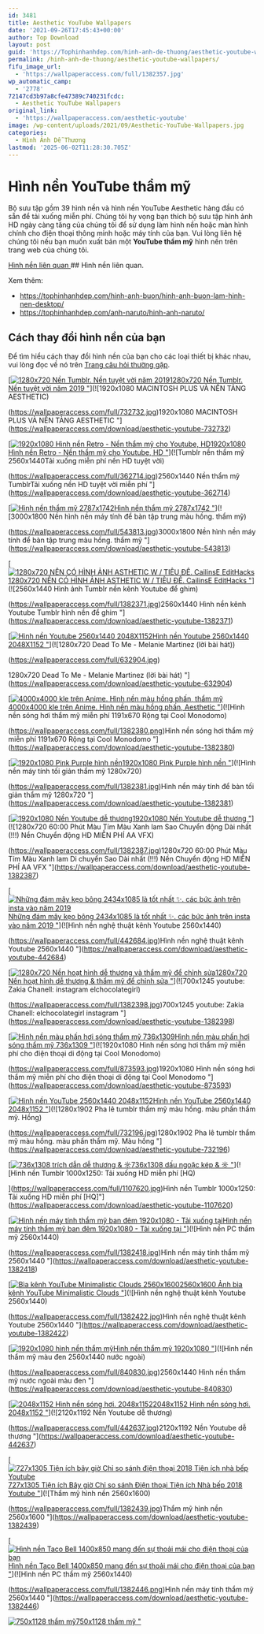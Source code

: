 ```yaml
---
id: 3481
title: Aesthetic YouTube Wallpapers
date: '2021-09-26T17:45:43+00:00'
author: Top Download
layout: post
guid: 'https://Tophinhanhdep.com/hinh-anh-de-thuong/aesthetic-youtube-wallpapers/'
permalink: /hinh-anh-de-thuong/aesthetic-youtube-wallpapers/
fifu_image_url:
  - 'https://wallpaperaccess.com/full/1382357.jpg'
wp_automatic_camp:
  - '2778'
72147cd3b97a8cfe47389c740231fcdc:
  - Aesthetic YouTube Wallpapers
original_link:
  - 'https://wallpaperaccess.com/aesthetic-youtube'
image: /wp-content/uploads/2021/09/Aesthetic-YouTube-Wallpapers.jpg
categories:
  - Hình Ảnh Dễ Thương
lastmod: '2025-06-02T11:28:30.705Z'
---
```

# Hình nền YouTube thẩm mỹ

Bộ sưu tập gồm 39 hình nền và hình nền YouTube Aesthetic hàng đầu có sẵn để tải xuống miễn phí. Chúng tôi hy vọng bạn thích bộ sưu tập hình ảnh HD ngày càng tăng của chúng tôi để sử dụng làm hình nền hoặc màn hình chính cho điện thoại thông minh hoặc máy tính của bạn. Vui lòng liên hệ chúng tôi nếu bạn muốn xuất bản một **YouTube thẩm mỹ** hình nền trên trang web của chúng tôi.

[Hình nền liên quan ](#related) ## Hình nền liên quan.

   
 Xem thêm:

   
- <https://tophinhanhdep.com/hinh-anh-buon/hinh-anh-buon-lam-hinh-nen-desktop/>
- <https://tophinhanhdep.com/anh-naruto/hinh-anh-naruto/>

## Cách thay đổi hình nền của bạn

Để tìm hiểu cách thay đổi hình nền của bạn cho các loại thiết bị khác nhau, vui lòng đọc về nó trên [Trang câu hỏi thường gặp](https://tophinhanhdep.com/faq/).

  
[[![1280x720 Nền Tumblr.  Nền tuyệt vời năm 2019](https://wallpaperaccess.com/full/1382357.jpg)1280x720 Nền Tumblr. Nền tuyệt vời năm 2019 "](https://wallpaperaccess.com/download/aesthetic-youtube-1382357)](![1920x1080 MACINTOSH PLUS VÀ NỀN TẢNG AESTHETIC)

(https://wallpaperaccess.com/full/732732.jpg)1920x1080 MACINTOSH PLUS VÀ NỀN TẢNG AESTHETIC "](https://wallpaperaccess.com/download/aesthetic-youtube-732732)

[[![1920x1080 Hình nền Retro - Nền thẩm mỹ cho Youtube, HD](https://wallpaperaccess.com/full/1382359.jpg)1920x1080 Hình nền Retro - Nền thẩm mỹ cho Youtube, HD "](https://wallpaperaccess.com/download/aesthetic-youtube-1382359)](![Tumblr nền thẩm mỹ 2560x1440Tải xuống miễn phí nền HD tuyệt vời)

(https://wallpaperaccess.com/full/362714.jpg)2560x1440 Nền thẩm mỹ TumblrTải xuống nền HD tuyệt vời miễn phí "](https://wallpaperaccess.com/download/aesthetic-youtube-362714)

[[![Hình nền thẩm mỹ 2787x1742](https://wallpaperaccess.com/full/792.jpg)Hình nền thẩm mỹ 2787x1742 "](https://wallpaperaccess.com/download/aesthetic-youtube-792)](![3000x1800 Nền hình nền máy tính để bàn tập trung màu hồng.  thẩm mỹ)

(https://wallpaperaccess.com/full/543813.jpg)3000x1800 Nền hình nền máy tính để bàn tập trung màu hồng. thẩm mỹ "](https://wallpaperaccess.com/download/aesthetic-youtube-543813)

[[![1280x720 NỀN CÓ HÌNH ẢNH ASTHETIC W / TIÊU ĐỀ.  CailinsE EditHacks](https://wallpaperaccess.com/full/1382115.jpg)1280x720 NỀN CÓ HÌNH ẢNH ASTHETIC W / TIÊU ĐỀ. CailinsE EditHacks "](https://wallpaperaccess.com/download/aesthetic-youtube-1382115)](![2560x1440 Hình ảnh Tumblr nền kênh Youtube để ghim)

(https://wallpaperaccess.com/full/1382371.jpg)2560x1440 Hình nền kênh Youtube Tumblr hình nền để ghim "](https://wallpaperaccess.com/download/aesthetic-youtube-1382371)

[[![Hình nền Youtube 2560x1440 2048X1152](https://wallpaperaccess.com/full/798130.jpg)Hình nền Youtube 2560x1440 2048X1152 "](https://wallpaperaccess.com/download/aesthetic-youtube-798130)](![1280x720 Dead To Me - Melanie Martinez (lời bài hát))

(https://wallpaperaccess.com/full/632904.jpg)

1280x720 Dead To Me - Melanie Martinez (lời bài hát) "](https://wallpaperaccess.com/download/aesthetic-youtube-632904)

[[![4000x4000 kle trên Anime.  Hình nền màu hồng phấn, thẩm mỹ](https://wallpaperaccess.com/full/1382378.png)4000x4000 kle trên Anime. Hình nền màu hồng phấn, Aesthetic "](https://wallpaperaccess.com/download/aesthetic-youtube-1382378)](![Hình nền sóng hơi thẩm mỹ miễn phí 1191x670 Rộng tại Cool Monodomo)

(https://wallpaperaccess.com/full/1382380.png)Hình nền sóng hơi thẩm mỹ miễn phí 1191x670 Rộng tại Cool Monodomo "](https://wallpaperaccess.com/download/aesthetic-youtube-1382380)

[[![1920x1080 Pink Purple hình nền](https://wallpaperaccess.com/full/632782.jpg)1920x1080 Pink Purple hình nền "](https://wallpaperaccess.com/download/aesthetic-youtube-632782)](![Hình nền máy tính tối giản thẩm mỹ 1280x720)

(https://wallpaperaccess.com/full/1382381.jpg)Hình nền máy tính để bàn tối giản thẩm mỹ 1280x720 "](https://wallpaperaccess.com/download/aesthetic-youtube-1382381)

[[![1920x1080 Nền Youtube dễ thương](https://wallpaperaccess.com/full/1382384.jpg)1920x1080 Nền Youtube dễ thương "](https://wallpaperaccess.com/download/aesthetic-youtube-1382384)](![1280x720 60:00 Phút Màu Tím Màu Xanh lam Sao Chuyển động Dài nhất (!!!) Nền Chuyển động HD MIỄN PHÍ AA VFX)

(https://wallpaperaccess.com/full/1382387.jpg)1280x720 60:00 Phút Màu Tím Màu Xanh lam Di chuyển Sao Dài nhất (!!!) Nền Chuyển động HD MIỄN PHÍ AA VFX "](https://wallpaperaccess.com/download/aesthetic-youtube-1382387)

[[![Những đám mây kẹo bông 2434x1085 là tốt nhất ✨.  các bức ảnh trên insta vào năm 2019](https://wallpaperaccess.com/full/1170787.jpg)Những đám mây kẹo bông 2434x1085 là tốt nhất ✨. các bức ảnh trên insta vào năm 2019 "](https://wallpaperaccess.com/download/aesthetic-youtube-1170787)](![Hình nền nghệ thuật kênh Youtube 2560x1440)

(https://wallpaperaccess.com/full/442684.jpg)Hình nền nghệ thuật kênh Youtube 2560x1440 "](https://wallpaperaccess.com/download/aesthetic-youtube-442684)

[[![1280x720 Nền hoạt hình dễ thương và thẩm mỹ để chỉnh sửa](https://wallpaperaccess.com/full/1382397.jpg)1280x720 Nền hoạt hình dễ thương &amp; thẩm mỹ để chỉnh sửa "](https://wallpaperaccess.com/download/aesthetic-youtube-1382397)](![700x1245 youtube: Zakia Chanell: instagram elchocolategirl)

(https://wallpaperaccess.com/full/1382398.jpg)700x1245 youtube: Zakia Chanell: elchocolategirl instagram "](https://wallpaperaccess.com/download/aesthetic-youtube-1382398)

[[![Hình nền màu phấn hơi sóng thẩm mỹ 736x1309](https://wallpaperaccess.com/full/630993.jpg)Hình nền màu phấn hơi sóng thẩm mỹ 736x1309 "](https://wallpaperaccess.com/download/aesthetic-youtube-630993)](![1920x1080 Hình nền sóng hơi thẩm mỹ miễn phí cho điện thoại di động tại Cool Monodomo)

(https://wallpaperaccess.com/full/873593.jpg)1920x1080 Hình nền sóng hơi thẩm mỹ miễn phí cho điện thoại di động tại Cool Monodomo "](https://wallpaperaccess.com/download/aesthetic-youtube-873593)

[[![Hình nền YouTube 2560x1440 2048x1152](https://wallpaperaccess.com/full/1382406.jpg)Hình nền YouTube 2560x1440 2048x1152 "](https://wallpaperaccess.com/download/aesthetic-youtube-1382406)](![1280x1902 Pha lê tumblr thẩm mỹ màu hồng.  màu phấn thẩm mỹ.  Hồng)

(https://wallpaperaccess.com/full/732196.jpg)1280x1902 Pha lê tumblr thẩm mỹ màu hồng. màu phấn thẩm mỹ. Màu hồng "](https://wallpaperaccess.com/download/aesthetic-youtube-732196)

[[![736x1308 trích dẫn dễ thương & ☼](https://wallpaperaccess.com/full/1382412.jpg)736x1308 dấu ngoặc kép &amp; ☼ "](https://wallpaperaccess.com/download/aesthetic-youtube-1382412)](![Hình nền Tumblr 1000x1250: Tải xuống HD miễn phí [HQ)

](https://wallpaperaccess.com/full/1107620.jpg)Hình nền Tumblr 1000x1250: Tải xuống HD miễn phí \[HQ\]"](https://wallpaperaccess.com/download/aesthetic-youtube-1107620)

[[![Hình nền máy tính thẩm mỹ ban đêm 1920x1080 - Tải xuống tại](https://wallpaperaccess.com/full/1098202.jpg)Hình nền máy tính thẩm mỹ ban đêm 1920x1080 - Tải xuống tại "](https://wallpaperaccess.com/download/aesthetic-youtube-1098202)](![Hình nền PC thẩm mỹ 2560x1440)

(https://wallpaperaccess.com/full/1382418.jpg)Hình nền máy tính thẩm mỹ 2560x1440 "](https://wallpaperaccess.com/download/aesthetic-youtube-1382418)

[[![Bìa kênh YouTube Minimalistic Clouds 2560x1600](https://wallpaperaccess.com/full/1254659.png)2560x1600 Ảnh bìa kênh YouTube Minimalistic Clouds "](https://wallpaperaccess.com/download/aesthetic-youtube-1254659)](![Hình nền nghệ thuật kênh Youtube 2560x1440)

(https://wallpaperaccess.com/full/1382422.jpg)Hình nền nghệ thuật kênh Youtube 2560x1440 "](https://wallpaperaccess.com/download/aesthetic-youtube-1382422)

[[![1920x1080 hình nền thẩm mỹ](https://wallpaperaccess.com/full/1382430.jpg)Hình nền thẩm mỹ 1920x1080 "](https://wallpaperaccess.com/download/aesthetic-youtube-1382430)](![Hình nền thẩm mỹ màu đen 2560x1440 nước ngoài)

(https://wallpaperaccess.com/full/840830.jpg)2560x1440 Hình nền thẩm mỹ nước ngoài màu đen "](https://wallpaperaccess.com/download/aesthetic-youtube-840830)

[[![2048x1152 Hình nền sóng hơi.  2048x1152](https://wallpaperaccess.com/full/50516.jpg)2048x1152 Hình nền sóng hơi. 2048x1152 "](https://wallpaperaccess.com/download/aesthetic-youtube-50516)](![2120x1192 Nền Youtube dễ thương)

(https://wallpaperaccess.com/full/442637.jpg)2120x1192 Nền Youtube dễ thương "](https://wallpaperaccess.com/download/aesthetic-youtube-442637)

[[![727x1305 Tiện ích bây giờ Chỉ so sánh điện thoại 2018 Tiện ích nhà bếp Youtube](https://wallpaperaccess.com/full/1382438.jpg)727x1305 Tiện ích Bây giờ Chỉ so sánh Điện thoại Tiện ích Nhà bếp 2018 Youtube "](https://wallpaperaccess.com/download/aesthetic-youtube-1382438)](![Thẩm mỹ hình nền 2560x1600)

(https://wallpaperaccess.com/full/1382439.jpg)Thẩm mỹ hình nền 2560x1600 "](https://wallpaperaccess.com/download/aesthetic-youtube-1382439)

[[![Hình nền Taco Bell 1400x850 mang đến sự thoải mái cho điện thoại của bạn](https://wallpaperaccess.com/full/1226981.jpg)Hình nền Taco Bell 1400x850 mang đến sự thoải mái cho điện thoại của bạn "](https://wallpaperaccess.com/download/aesthetic-youtube-1226981)](![Hình nền PC thẩm mỹ 2560x1440)

(https://wallpaperaccess.com/full/1382446.png)Hình nền máy tính thẩm mỹ 2560x1440 "](https://wallpaperaccess.com/download/aesthetic-youtube-1382446)

[![750x1128 thẩm mỹ](https://wallpaperaccess.com/full/1382314.jpg)750x1128 thẩm mỹ "](https://wallpaperaccess.com/download/aesthetic-youtube-1382314)
